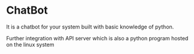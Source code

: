 # ChatBot
It is a chatbot for your system built with basic knowledge of python.

Further integration with API server which is also a python program hosted on the linux system
